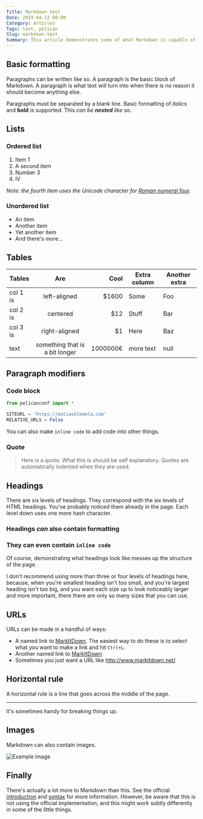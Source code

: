 ```yaml
---
Title: Markdown test
Date: 2019-04-12 00:00
Category: Articles
Tags: test, pelican
Slug: markdown-test
Summary: This article demonstrates some of what Markdown is capable of doing.
---
```


## Basic formatting

Paragraphs can be written like so. A paragraph is the basic block of Markdown. A paragraph is what text will turn into when there is no reason it should become anything else.

Paragraphs must be separated by a blank line. Basic formatting of _italics_ and **bold** is supported. This _can be **nested** like_ so.

## Lists

### Ordered list

1. Item 1
2. A second item
3. Number 3
4. Ⅳ

_Note: the fourth item uses the Unicode character for [Roman numeral four][2]._

### Unordered list

- An item
- Another item
- Yet another item
- And there's more...

## Tables

| Tables   |              Are               |     Cool | Extra column | Another extra |
| -------- | :----------------------------: | -------: | ------------ | ------------- |
| col 1 is |          left-aligned          |   \$1600 | Some         | Foo           |
| col 2 is |            centered            |     \$12 | Stuff        | Bar           |
| col 3 is |         right-aligned          |      \$1 | Here         | Baz           |
| text     | something that is a bit longer | 1000000€ | more text    | null          |

## Paragraph modifiers

### Code block

```python
from pelicanconf import *

SITEURL = 'https://matiasklemola.com'
RELATIVE_URLS = False
```

You can also make `inline code` to add code into other things.

### Quote

> Here is a quote. What this is should be self explanatory. Quotes are automatically indented when they are used.

## Headings

There are six levels of headings. They correspond with the six levels of HTML headings. You've probably noticed them already in the page. Each level down uses one more hash character.

### Headings _can_ also contain **formatting**

### They can even contain `inline code`

Of course, demonstrating what headings look like messes up the structure of the page.

I don't recommend using more than three or four levels of headings here, because, when you're smallest heading isn't too small, and you're largest heading isn't too big, and you want each size up to look noticeably larger and more important, there there are only so many sizes that you can use.

## URLs

URLs can be made in a handful of ways:

- A named link to [MarkItDown][3]. The easiest way to do these is to select what you want to make a link and hit `Ctrl+L`.
- Another named link to [MarkItDown](http://www.markitdown.net/)
- Sometimes you just want a URL like <http://www.markitdown.net/>.

## Horizontal rule

A horizontal rule is a line that goes across the middle of the page.

---

It's sometimes handy for breaking things up.

## Images

Markdown can also contain images.

![Example image](https://upload.wikimedia.org/wikipedia/commons/thumb/9/91/Skeletons_dancing._Etching_by_R._Stamper_after_C._Sharp._Wellcome_V0042216.jpg/1280px-Skeletons_dancing._Etching_by_R._Stamper_after_C._Sharp._Wellcome_V0042216.jpg)

## Finally

There's actually a lot more to Markdown than this. See the official [introduction][4] and [syntax][5] for more information. However, be aware that this is not using the official implementation, and this might work subtly differently in some of the little things.

[1]: http://daringfireball.net/projects/markdown/
[2]: http://www.fileformat.info/info/unicode/char/2163/index.htm
[3]: http://www.markitdown.net/
[4]: http://daringfireball.net/projects/markdown/basics
[5]: http://daringfireball.net/projects/markdown/syntax
